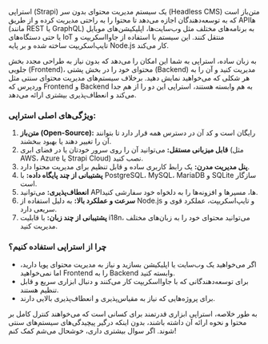 استراپی (Strapi) یک سیستم مدیریت محتوای بدون سر (Headless CMS) متن‌باز است که به توسعه‌دهندگان اجازه می‌دهد تا محتوا را به راحتی مدیریت کرده و از طریق APIها (مانند REST یا GraphQL) به برنامه‌های مختلف مثل وب‌سایت‌ها، اپلیکیشن‌های موبایل یا حتی دستگاه‌های IoT منتقل کنند. این سیستم با استفاده از جاوااسکریپت و تایپ‌اسکریپت ساخته شده و بر پایه Node.js کار می‌کند.

به زبان ساده، استراپی به شما این امکان را می‌دهد که بدون نیاز به طراحی مجدد بخش جلویی (Frontend)، محتوای خود را در بخش پشتی (Backend) مدیریت کنید و آن را به هر شکلی که می‌خواهید نمایش دهید. برخلاف سیستم‌های مدیریت محتوای سنتی مثل وردپرس که Frontend و Backend به هم وابسته هستند، استراپی این دو را از هم جدا می‌کند و انعطاف‌پذیری بیشتری ارائه می‌دهد.

### ویژگی‌های اصلی استراپی:
1. **متن‌باز (Open-Source):** رایگان است و کد آن در دسترس همه قرار دارد تا بتوانند آن را تغییر دهند یا بهبود ببخشند.
2. **قابل میزبانی مستقل:** می‌توانید آن را روی سرور خودتان یا در فضای ابری (مثل AWS، Azure یا Strapi Cloud) نصب کنید.
3. **پنل مدیریت مدرن:** یک رابط کاربری ساده و قابل تنظیم برای مدیریت محتوا دارد.
4. **پشتیبانی از چند پایگاه داده:** با PostgreSQL، MySQL، MariaDB و SQLite سازگار است.
5. **انعطاف‌پذیری:** می‌توانید APIها، مسیرها و افزونه‌ها را به دلخواه خود سفارشی کنید.
6. **سرعت و عملکرد بالا:** به دلیل استفاده از Node.js و تایپ‌اسکریپت، عملکرد قوی و سریعی دارد.
7. **پشتیبانی از چند زبان:** با قابلیت i18n، می‌توانید محتوای خود را به زبان‌های مختلف مدیریت کنید.

### چرا از استراپی استفاده کنیم؟
- اگر می‌خواهید یک وب‌سایت یا اپلیکیشن بسازید و نیاز به مدیریت محتوای پویا دارید، اما نمی‌خواهید Frontend را به Backend وابسته کنید.
- برای توسعه‌دهندگانی که با جاوااسکریپت کار می‌کنند و دنبال ابزاری سریع و قابل تنظیم هستند.
- برای پروژه‌هایی که نیاز به مقیاس‌پذیری و انعطاف‌پذیری بالایی دارند.

به طور خلاصه، استراپی ابزاری قدرتمند برای کسانی است که می‌خواهند کنترل کامل بر محتوا و نحوه ارائه آن داشته باشند، بدون اینکه درگیر پیچیدگی‌های سیستم‌های سنتی شوند. اگر سوال بیشتری داری، خوشحال می‌شم کمک کنم!